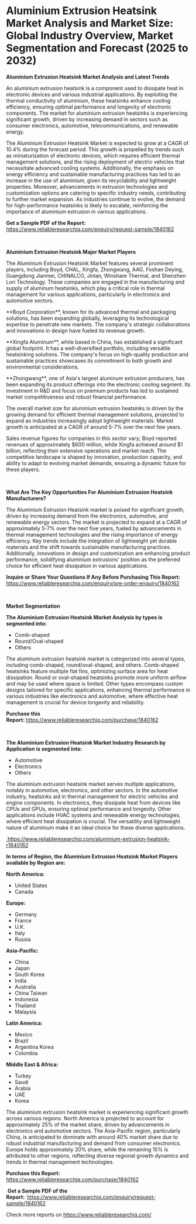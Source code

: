 <p><h1>Aluminium Extrusion Heatsink Market Analysis and Market Size: Global Industry Overview, Market Segmentation and Forecast (2025 to 2032)</h1></p><p><strong>Aluminium Extrusion Heatsink Market Analysis and Latest Trends</strong></p>
<p><p>An aluminium extrusion heatsink is a component used to dissipate heat in electronic devices and various industrial applications. By exploiting the thermal conductivity of aluminium, these heatsinks enhance cooling efficiency, ensuring optimal performance and longevity of electronic components. The market for aluminium extrusion heatsinks is experiencing significant growth, driven by increasing demand in sectors such as consumer electronics, automotive, telecommunications, and renewable energy.</p><p>The Aluminium Extrusion Heatsink Market is expected to grow at a CAGR of 10.4% during the forecast period. This growth is propelled by trends such as miniaturization of electronic devices, which requires efficient thermal management solutions, and the rising deployment of electric vehicles that necessitate advanced cooling systems. Additionally, the emphasis on energy efficiency and sustainable manufacturing practices has led to an increase in the use of aluminium, given its recyclability and lightweight properties. Moreover, advancements in extrusion technologies and customization options are catering to specific industry needs, contributing to further market expansion. As industries continue to evolve, the demand for high-performance heatsinks is likely to escalate, reinforcing the importance of aluminium extrusion in various applications.</p></p>
<p><strong>Get a Sample PDF of the Report:&nbsp;</strong> <a href="https://www.reliableresearchiq.com/enquiry/request-sample/1840162?utm_campaign=2731&utm_medium=2&utm_source=Github&utm_content=ia&utm_term=10042025&utm_id=aluminium-extrusion-heatsink">https://www.reliableresearchiq.com/enquiry/request-sample/1840162</a></p>
<p>&nbsp;</p>
<p><strong>Aluminium Extrusion Heatsink Major Market Players</strong></p>
<p><p>The Aluminium Extrusion Heatsink Market features several prominent players, including Boyd, CHAL, Xingfa, Zhongwang, AAG, Foshan Deying, Guangdong Jianmei, CHINALCO, Jinlan, Winshare Thermal, and Shenzhen Lori Technology. These companies are engaged in the manufacturing and supply of aluminum heatsinks, which play a critical role in thermal management for various applications, particularly in electronics and automotive sectors.</p><p>**Boyd Corporation**, known for its advanced thermal and packaging solutions, has been expanding globally, leveraging its technological expertise to penetrate new markets. The company's strategic collaborations and innovations in design have fueled its revenue growth.</p><p>**Xingfa Aluminum**, while based in China, has established a significant global footprint. It has a well-diversified portfolio, including versatile heatsinking solutions. The company's focus on high-quality production and sustainable practices showcases its commitment to both growth and environmental considerations.</p><p>**Zhongwang**, one of Asia's largest aluminum extrusion producers, has been expanding its product offerings into the electronic cooling segment. Its investment in R&D and focus on premium products has led to sustained market competitiveness and robust financial performance.</p><p>The overall market size for aluminium extrusion heatsinks is driven by the growing demand for efficient thermal management solutions, projected to expand as industries increasingly adopt lightweight materials. Market growth is anticipated at a CAGR of around 5-7% over the next few years. </p><p>Sales revenue figures for companies in this sector vary; Boyd reported revenues of approximately $600 million, while Xingfa achieved around $1 billion, reflecting their extensive operations and market reach. The competitive landscape is shaped by innovation, production capacity, and ability to adapt to evolving market demands, ensuring a dynamic future for these players.</p></p>
<p>&nbsp;</p>
<p><strong>What Are The Key Opportunities For Aluminium Extrusion Heatsink Manufacturers?</strong></p>
<p><p>The Aluminium Extrusion Heatsink market is poised for significant growth, driven by increasing demand from the electronics, automotive, and renewable energy sectors. The market is projected to expand at a CAGR of approximately 5-7% over the next five years, fueled by advancements in thermal management technologies and the rising importance of energy efficiency. Key trends include the integration of lightweight yet durable materials and the shift towards sustainable manufacturing practices. Additionally, innovations in design and customization are enhancing product performance, solidifying aluminium extrusions' position as the preferred choice for efficient heat dissipation in various applications.</p></p>
<p><strong>Inquire or Share Your Questions If Any Before Purchasing This Report:</strong> <a href="https://www.reliableresearchiq.com/enquiry/pre-order-enquiry/1840162?utm_campaign=2731&utm_medium=2&utm_source=Github&utm_content=ia&utm_term=10042025&utm_id=aluminium-extrusion-heatsink">https://www.reliableresearchiq.com/enquiry/pre-order-enquiry/1840162</a></p>
<p>&nbsp;</p>
<p><strong>Market Segmentation</strong></p>
<p><strong>The Aluminium Extrusion Heatsink Market Analysis by types is segmented into:</strong></p>
<p><ul><li>Comb-shaped</li><li>Round/Oval-shaped</li><li>Others</li></ul></p>
<p><p>The aluminum extrusion heatsink market is categorized into several types, including comb-shaped, round/oval-shaped, and others. Comb-shaped heatsinks feature multiple flat fins, optimizing surface area for heat dissipation. Round or oval-shaped heatsinks promote more uniform airflow and may be used where space is limited. Other types encompass custom designs tailored for specific applications, enhancing thermal performance in various industries like electronics and automotive, where effective heat management is crucial for device longevity and reliability.</p></p>
<p><strong>Purchase this Report:&nbsp;</strong><a href="https://www.reliableresearchiq.com/purchase/1840162?utm_campaign=2731&utm_medium=2&utm_source=Github&utm_content=ia&utm_term=10042025&utm_id=aluminium-extrusion-heatsink">https://www.reliableresearchiq.com/purchase/1840162</a></p>
<p>&nbsp;</p>
<p><strong>The Aluminium Extrusion Heatsink Market Industry Research by Application is segmented into:</strong></p>
<p><ul><li>Automotive</li><li>Electronics</li><li>Others</li></ul></p>
<p><p>The aluminium extrusion heatsink market serves multiple applications, notably in automotive, electronics, and other sectors. In the automotive industry, heatsinks aid in thermal management for electric vehicles and engine components. In electronics, they dissipate heat from devices like CPUs and GPUs, ensuring optimal performance and longevity. Other applications include HVAC systems and renewable energy technologies, where efficient heat dissipation is crucial. The versatility and lightweight nature of aluminium make it an ideal choice for these diverse applications.</p></p>
<p><a href="https://www.reliableresearchiq.com/aluminium-extrusion-heatsink-r1840162?utm_campaign=2731&utm_medium=2&utm_source=Github&utm_content=ia&utm_term=10042025&utm_id=aluminium-extrusion-heatsink">&nbsp;https://www.reliableresearchiq.com/aluminium-extrusion-heatsink-r1840162</a></p>
<p><strong>In terms of Region, the Aluminium Extrusion Heatsink Market Players available by Region are:</strong></p>
<p>
    <p> <strong> North America: </strong>
        <ul>
            <li>United States</li>
            <li>Canada</li>
        </ul>
        </p> 
    <p> <strong> Europe: </strong>
        <ul>
            <li>Germany</li>
            <li>France</li>
            <li>U.K.</li>
            <li>Italy</li>
            <li>Russia</li>
        </ul>
        </p> 
    <p> <strong> Asia-Pacific: </strong>
        <ul>
            <li>China</li>
            <li>Japan</li>
            <li>South Korea</li>
            <li>India</li>
            <li>Australia</li>
            <li>China Taiwan</li>
            <li>Indonesia</li>
            <li>Thailand</li>
            <li>Malaysia</li>
        </ul>
        </p> 
    <p> <strong> Latin America: </strong>
        <ul>
            <li>Mexico</li>
            <li>Brazil</li>
            <li>Argentina Korea</li>
            <li>Colombia</li>
        </ul>
        </p> 
    <p> <strong> Middle East & Africa: </strong>
        <ul>
            <li>Turkey</li>
            <li>Saudi</li>
            <li>Arabia</li>
            <li>UAE</li>
            <li>Korea</li>
        </ul>
    </p>
    </p>
<p><p>The aluminium extrusion heatsink market is experiencing significant growth across various regions. North America is projected to account for approximately 25% of the market share, driven by advancements in electronics and automotive sectors. The Asia-Pacific region, particularly China, is anticipated to dominate with around 40% market share due to robust industrial manufacturing and demand from consumer electronics. Europe holds approximately 20% share, while the remaining 15% is attributed to other regions, reflecting diverse regional growth dynamics and trends in thermal management technologies.</p></p>
<p><strong>Purchase this Report: </strong><a href="https://www.reliableresearchiq.com/purchase/1840162?utm_campaign=2731&utm_medium=2&utm_source=Github&utm_content=ia&utm_term=10042025&utm_id=aluminium-extrusion-heatsink">https://www.reliableresearchiq.com/purchase/1840162</a></p>
<p>&nbsp;<strong>Get a Sample PDF of the Report:&nbsp;&nbsp;</strong><a href="https://www.reliableresearchiq.com/enquiry/request-sample/1840162?utm_campaign=2731&utm_medium=2&utm_source=Github&utm_content=ia&utm_term=10042025&utm_id=aluminium-extrusion-heatsink">https://www.reliableresearchiq.com/enquiry/request-sample/1840162</a></p>
<p><strong></strong></p>
<p>Check more reports on <a href="https://www.reliableresearchiq.com/?utm_campaign=2731&utm_medium=2&utm_source=Github&utm_content=ia&utm_term=10042025&utm_id=aluminium-extrusion-heatsink">https://www.reliableresearchiq.com/</a></p>